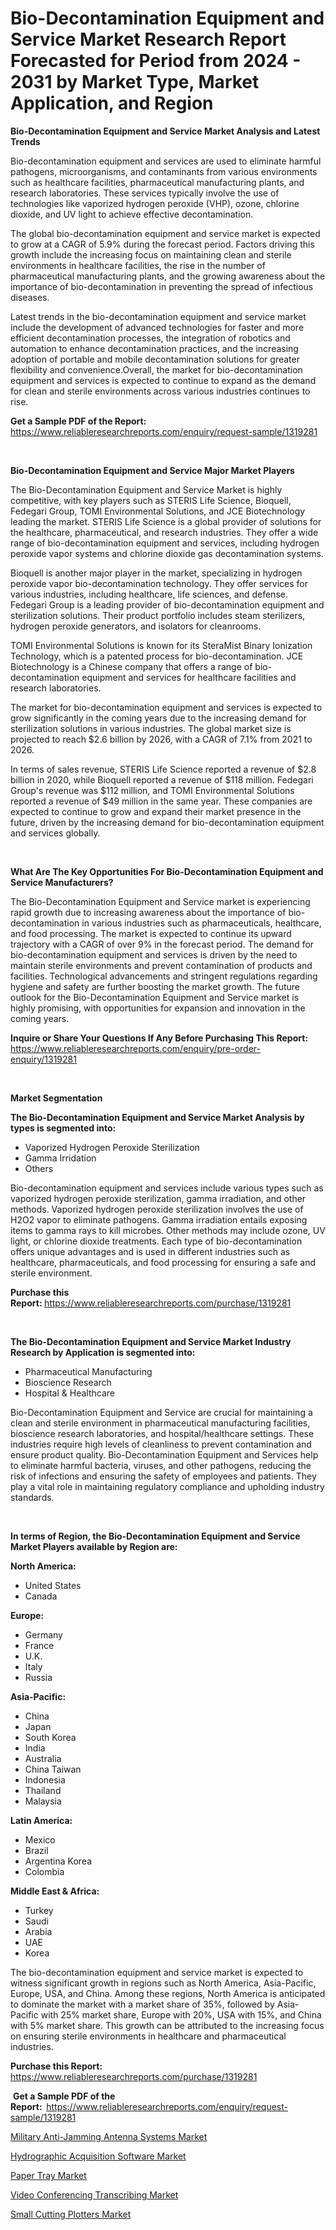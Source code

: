 <p><h1>Bio-Decontamination Equipment and Service Market Research Report Forecasted for Period from 2024 -  2031 by Market Type, Market Application, and Region</h1></p><p><strong>Bio-Decontamination Equipment and Service Market Analysis and Latest Trends</strong></p>
<p><p>Bio-decontamination equipment and services are used to eliminate harmful pathogens, microorganisms, and contaminants from various environments such as healthcare facilities, pharmaceutical manufacturing plants, and research laboratories. These services typically involve the use of technologies like vaporized hydrogen peroxide (VHP), ozone, chlorine dioxide, and UV light to achieve effective decontamination.</p><p>The global bio-decontamination equipment and service market is expected to grow at a CAGR of 5.9% during the forecast period. Factors driving this growth include the increasing focus on maintaining clean and sterile environments in healthcare facilities, the rise in the number of pharmaceutical manufacturing plants, and the growing awareness about the importance of bio-decontamination in preventing the spread of infectious diseases.</p><p>Latest trends in the bio-decontamination equipment and service market include the development of advanced technologies for faster and more efficient decontamination processes, the integration of robotics and automation to enhance decontamination practices, and the increasing adoption of portable and mobile decontamination solutions for greater flexibility and convenience.Overall, the market for bio-decontamination equipment and services is expected to continue to expand as the demand for clean and sterile environments across various industries continues to rise.</p></p>
<p><strong>Get a Sample PDF of the Report:&nbsp;</strong> <a href="https://www.reliableresearchreports.com/enquiry/request-sample/1319281">https://www.reliableresearchreports.com/enquiry/request-sample/1319281</a></p>
<p>&nbsp;</p>
<p><strong>Bio-Decontamination Equipment and Service Major Market Players</strong></p>
<p><p>The Bio-Decontamination Equipment and Service Market is highly competitive, with key players such as STERIS Life Science, Bioquell, Fedegari Group, TOMI Environmental Solutions, and JCE Biotechnology leading the market. STERIS Life Science is a global provider of solutions for the healthcare, pharmaceutical, and research industries. They offer a wide range of bio-decontamination equipment and services, including hydrogen peroxide vapor systems and chlorine dioxide gas decontamination systems.</p><p>Bioquell is another major player in the market, specializing in hydrogen peroxide vapor bio-decontamination technology. They offer services for various industries, including healthcare, life sciences, and defense. Fedegari Group is a leading provider of bio-decontamination equipment and sterilization solutions. Their product portfolio includes steam sterilizers, hydrogen peroxide generators, and isolators for cleanrooms.</p><p>TOMI Environmental Solutions is known for its SteraMist Binary Ionization Technology, which is a patented process for bio-decontamination. JCE Biotechnology is a Chinese company that offers a range of bio-decontamination equipment and services for healthcare facilities and research laboratories.</p><p>The market for bio-decontamination equipment and services is expected to grow significantly in the coming years due to the increasing demand for sterilization solutions in various industries. The global market size is projected to reach $2.6 billion by 2026, with a CAGR of 7.1% from 2021 to 2026. </p><p>In terms of sales revenue, STERIS Life Science reported a revenue of $2.8 billion in 2020, while Bioquell reported a revenue of $118 million. Fedegari Group's revenue was $112 million, and TOMI Environmental Solutions reported a revenue of $49 million in the same year. These companies are expected to continue to grow and expand their market presence in the future, driven by the increasing demand for bio-decontamination equipment and services globally.</p></p>
<p>&nbsp;</p>
<p><strong>What Are The Key Opportunities For Bio-Decontamination Equipment and Service Manufacturers?</strong></p>
<p><p>The Bio-Decontamination Equipment and Service market is experiencing rapid growth due to increasing awareness about the importance of bio-decontamination in various industries such as pharmaceuticals, healthcare, and food processing. The market is expected to continue its upward trajectory with a CAGR of over 9% in the forecast period. The demand for bio-decontamination equipment and services is driven by the need to maintain sterile environments and prevent contamination of products and facilities. Technological advancements and stringent regulations regarding hygiene and safety are further boosting the market growth. The future outlook for the Bio-Decontamination Equipment and Service market is highly promising, with opportunities for expansion and innovation in the coming years.</p></p>
<p><strong>Inquire or Share Your Questions If Any Before Purchasing This Report:</strong> <a href="https://www.reliableresearchreports.com/enquiry/pre-order-enquiry/1319281">https://www.reliableresearchreports.com/enquiry/pre-order-enquiry/1319281</a></p>
<p>&nbsp;</p>
<p><strong>Market Segmentation</strong></p>
<p><strong>The Bio-Decontamination Equipment and Service Market Analysis by types is segmented into:</strong></p>
<p><ul><li>Vaporized Hydrogen Peroxide Sterilization</li><li>Gamma Irridation</li><li>Others</li></ul></p>
<p><p>Bio-decontamination equipment and services include various types such as vaporized hydrogen peroxide sterilization, gamma irradiation, and other methods. Vaporized hydrogen peroxide sterilization involves the use of H2O2 vapor to eliminate pathogens. Gamma irradiation entails exposing items to gamma rays to kill microbes. Other methods may include ozone, UV light, or chlorine dioxide treatments. Each type of bio-decontamination offers unique advantages and is used in different industries such as healthcare, pharmaceuticals, and food processing for ensuring a safe and sterile environment.</p></p>
<p><strong>Purchase this Report:&nbsp;</strong><a href="https://www.reliableresearchreports.com/purchase/1319281">https://www.reliableresearchreports.com/purchase/1319281</a></p>
<p>&nbsp;</p>
<p><strong>The Bio-Decontamination Equipment and Service Market Industry Research by Application is segmented into:</strong></p>
<p><ul><li>Pharmaceutical Manufacturing</li><li>Bioscience Research</li><li>Hospital & Healthcare</li></ul></p>
<p><p>Bio-Decontamination Equipment and Service are crucial for maintaining a clean and sterile environment in pharmaceutical manufacturing facilities, bioscience research laboratories, and hospital/healthcare settings. These industries require high levels of cleanliness to prevent contamination and ensure product quality. Bio-Decontamination Equipment and Services help to eliminate harmful bacteria, viruses, and other pathogens, reducing the risk of infections and ensuring the safety of employees and patients. They play a vital role in maintaining regulatory compliance and upholding industry standards.</p></p>
<p>&nbsp;</p>
<p><strong>In terms of Region, the Bio-Decontamination Equipment and Service Market Players available by Region are:</strong></p>
<p>
    <p> <strong> North America: </strong>
        <ul>
            <li>United States</li>
            <li>Canada</li>
        </ul>
        </p> 
    <p> <strong> Europe: </strong>
        <ul>
            <li>Germany</li>
            <li>France</li>
            <li>U.K.</li>
            <li>Italy</li>
            <li>Russia</li>
        </ul>
        </p> 
    <p> <strong> Asia-Pacific: </strong>
        <ul>
            <li>China</li>
            <li>Japan</li>
            <li>South Korea</li>
            <li>India</li>
            <li>Australia</li>
            <li>China Taiwan</li>
            <li>Indonesia</li>
            <li>Thailand</li>
            <li>Malaysia</li>
        </ul>
        </p> 
    <p> <strong> Latin America: </strong>
        <ul>
            <li>Mexico</li>
            <li>Brazil</li>
            <li>Argentina Korea</li>
            <li>Colombia</li>
        </ul>
        </p> 
    <p> <strong> Middle East & Africa: </strong>
        <ul>
            <li>Turkey</li>
            <li>Saudi</li>
            <li>Arabia</li>
            <li>UAE</li>
            <li>Korea</li>
        </ul>
    </p>
    </p>
<p><p>The bio-decontamination equipment and service market is expected to witness significant growth in regions such as North America, Asia-Pacific, Europe, USA, and China. Among these regions, North America is anticipated to dominate the market with a market share of 35%, followed by Asia-Pacific with 25% market share, Europe with 20%, USA with 15%, and China with 5% market share. This growth can be attributed to the increasing focus on ensuring sterile environments in healthcare and pharmaceutical industries.</p></p>
<p><strong>Purchase this Report: </strong><a href="https://www.reliableresearchreports.com/purchase/1319281">https://www.reliableresearchreports.com/purchase/1319281</a></p>
<p>&nbsp;<strong>Get a Sample PDF of the Report:&nbsp;&nbsp;</strong><a href="https://www.reliableresearchreports.com/enquiry/request-sample/1319281">https://www.reliableresearchreports.com/enquiry/request-sample/1319281</a></p>
<p><strong></strong></p>
<p><p><a href="https://view.publitas.com/reportprime-1/military-anti-jamming-antenna-systems-market-growth-market-trends-covid-19-impact-and-forecasts-for-period-from-2024-2031/">Military Anti-Jamming Antenna Systems Market</a></p><p><a href="https://github.com/beatblasta/Market-Research-Report-List-2/blob/main/hydrographic-acquisition-software-market.md">Hydrographic Acquisition Software Market</a></p><p><a href="https://metal-farmhouse-e95.notion.site/Paper-Tray-Market-Analysis-and-Market-Size-Global-Industry-Overview-Market-Segmentation-and-Foreca-bfd05d6e028b40e4ab2c32cc1c4e7ea8">Paper Tray Market</a></p><p><a href="https://github.com/angelajermaine/Market-Research-Report-List-2/blob/main/video-conferencing-transcribing-market.md">Video Conferencing Transcribing Market</a></p><p><a href="https://view.publitas.com/reportprime-1/small-cutting-plotters-market-size-market-trends-and-growth-outlook-forecasted-for-period-from-2024-to-2031/">Small Cutting Plotters Market</a></p></p>